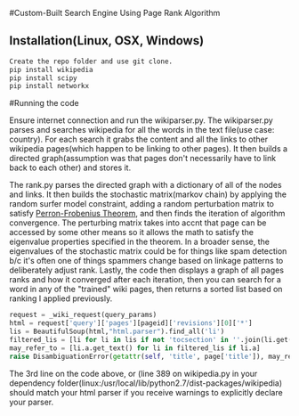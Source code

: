#Custom-Built Search Engine Using Page Rank Algorithm


## Installation(Linux, OSX, Windows)
```sh
Create the repo folder and use git clone.
pip install wikipedia
pip install scipy
pip install networkx
```
#Running the code

Ensure internet connection and run the wikiparser.py. 
The wikiparser.py parses and searches wikipedia for all the words in the text file(use case: country). For each search it grabs the content and all the links to other wikipedia pages(which happen to be linking to other pages). It then builds a directed graph(assumption was that pages don't necessarily have to link back to each other) and stores it. 

The rank.py parses the directed graph with a dictionary of all of the nodes and links. It then builds the stochastic matrix(markov chain) by applying the random surfer model constraint, adding a random perturbation matrix to satisfy <a href=https://en.wikipedia.org/wiki/Perron%E2%80%93Frobenius_theorem#Positive_matrices>Perron-Frobenius Theorem</a>, and then finds the iteration of algorithm convergence. The perturbing matrix takes into accnt that page can be accessed by some other means so it allows the math to satisfy the eigenvalue properties specified in the theorem.  In a broader sense, the eigenvalues of the stochastic matrix could be for things like spam detection b/c it's often one of things spammers change based on linkage patterns to deliberately adjust rank.
Lastly, the code then displays a graph of all pages ranks and how it converged after each iteration, then you can search for a word in any of the "trained" wiki pages, then returns a sorted list based on ranking I applied previously.

```python
request = _wiki_request(query_params)
html = request['query']['pages'][pageid]['revisions'][0]['*']
lis = BeautifulSoup(html,"html.parser").find_all('li')
filtered_lis = [li for li in lis if not 'tocsection' in ''.join(li.get('class', []))]
may_refer_to = [li.a.get_text() for li in filtered_lis if li.a]
raise DisambiguationError(getattr(self, 'title', page['title']), may_refer_to)
```
 The 3rd line on the code above, or (line 389 on wikipedia.py in your dependency folder(linux:/usr/local/lib/python2.7/dist-packages/wikipedia) should match your html parser if you receive warnings to explicitly declare your parser.
